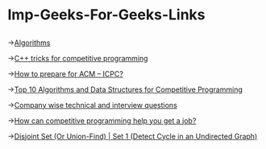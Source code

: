 # Imp-Geeks-For-Geeks-Links

##
->[Algorithms](https://www.geeksforgeeks.org/fundamentals-of-algorithms/)  

->[C++ tricks for competitive programming](https://www.geeksforgeeks.org/c-tricks-competitive-programming-c-11/)  

->[How to prepare for ACM – ICPC?](https://www.geeksforgeeks.org/how-to-prepare-for-acm-icpc/ )  

->[Top 10 Algorithms and Data Structures for Competitive Programming](https://www.geeksforgeeks.org/top-algorithms-and-data-structures-for-competitive-programming/)  

->[Company wise technical and interview questions](https://practice.geeksforgeeks.org/pickACategory.php)  

->[How can competitive programming help you get a job? ](https://www.geeksforgeeks.org/how-can-competitive-programming-help-you-get-a-job/)  

->[Disjoint Set (Or Union-Find) | Set 1 (Detect Cycle in an Undirected Graph)](https://www.geeksforgeeks.org/union-find/)  
